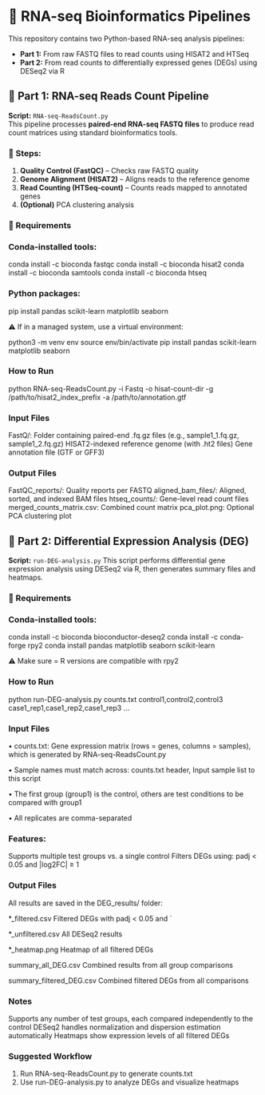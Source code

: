 # 🧬 RNA-seq Bioinformatics Pipelines

This repository contains two Python-based RNA-seq analysis pipelines:

- **Part 1:** From raw FASTQ files to read counts using HISAT2 and HTSeq
- **Part 2:** From read counts to differentially expressed genes (DEGs) using DESeq2 via R


## 📌 Part 1: RNA-seq Reads Count Pipeline

**Script:** `RNA-seq-ReadsCount.py`  
This pipeline processes **paired-end RNA-seq FASTQ files** to produce read count matrices using standard bioinformatics tools.

### 🔄 Steps:

1. **Quality Control (FastQC)** – Checks raw FASTQ quality
2. **Genome Alignment (HISAT2)** – Aligns reads to the reference genome
3. **Read Counting (HTSeq-count)** – Counts reads mapped to annotated genes
4. **(Optional)** PCA clustering analysis

### 🔧 Requirements

### Conda-installed tools:
conda install -c bioconda fastqc
conda install -c bioconda hisat2
conda install -c bioconda samtools
conda install -c bioconda htseq

### Python packages:
pip install pandas scikit-learn matplotlib seaborn

⚠️ If in a managed system, use a virtual environment:

python3 -m venv env
source env/bin/activate
pip install pandas scikit-learn matplotlib seaborn

### How to Run
python RNA-seq-ReadsCount.py -i Fastq -o hisat-count-dir -g /path/to/hisat2_index_prefix -a /path/to/annotation.gtf

### Input Files
FastQ/: Folder containing paired-end .fq.gz files (e.g., sample1_1.fq.gz, sample1_2.fq.gz)
HISAT2-indexed reference genome (with .ht2 files)
Gene annotation file (GTF or GFF3)

### Output Files
FastQC_reports/: Quality reports per FASTQ
aligned_bam_files/: Aligned, sorted, and indexed BAM files
htseq_counts/: Gene-level read count files
merged_counts_matrix.csv: Combined count matrix
pca_plot.png: Optional PCA clustering plot

## 📌 Part 2: Differential Expression Analysis (DEG)

**Script:** `run-DEG-analysis.py`
This script performs differential gene expression analysis using DESeq2 via R, then generates summary files and heatmaps.

### 🔧 Requirements

### Conda-installed tools:
conda install -c bioconda bioconductor-deseq2
conda install -c conda-forge rpy2
conda install pandas matplotlib seaborn scikit-learn

⚠️ Make sure = R versions are compatible with rpy2

### How to Run
python run-DEG-analysis.py counts.txt control1,control2,control3 case1_rep1,case1_rep2,case1_rep3 ...

### Input Files
•	counts.txt: Gene expression matrix (rows = genes, columns = samples), which is generated by RNA-seq-ReadsCount.py

•	Sample names must match across: counts.txt header, Input sample list to this script

•	The first group (group1) is the control, others are test conditions to be compared with group1

•	All replicates are comma-separated

### Features:
Supports multiple test groups vs. a single control
Filters DEGs using: padj < 0.05 and |log2FC| ≥ 1

### Output Files
All results are saved in the DEG_results/ folder:

*_filtered.csv	Filtered DEGs with padj < 0.05 and `

*_unfiltered.csv	All DESeq2 results

*_heatmap.png	Heatmap of all filtered DEGs

summary_all_DEG.csv	Combined results from all group comparisons

summary_filtered_DEG.csv	Combined filtered DEGs from all comparisons

###  Notes
Supports any number of test groups, each compared independently to the control
DESeq2 handles normalization and dispersion estimation automatically
Heatmaps show expression levels of all filtered DEGs

### Suggested Workflow
1.	Run RNA-seq-ReadsCount.py to generate counts.txt
2.	Use run-DEG-analysis.py to analyze DEGs and visualize heatmaps

